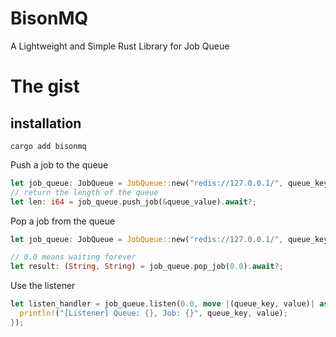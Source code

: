 # BisonMQ
A Lightweight and Simple Rust Library for Job Queue

# The gist
## installation
```
cargo add bisonmq
```

Push a job to the queue
```Rust
let job_queue: JobQueue = JobQueue::new("redis://127.0.0.1/", queue_key)?;
// return the length of the queue
let len: i64 = job_queue.push_job(&queue_value).await?;
```

Pop a job from the queue
```Rust
let job_queue: JobQueue = JobQueue::new("redis://127.0.0.1/", queue_key)?;

// 0.0 means waiting forever
let result: (String, String) = job_queue.pop_job(0.0).await?;
```

Use the listener
```Rust
let listen_handler = job_queue.listen(0.0, move |(queue_key, value)| async move {
  println!("[Listener] Queue: {}, Job: {}", queue_key, value);
});
```
